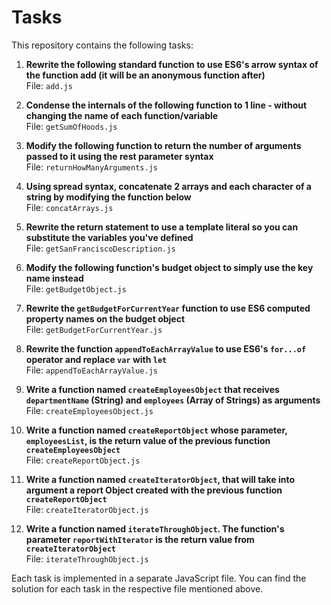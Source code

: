 # Tasks

This repository contains the following tasks:

1. **Rewrite the following standard function to use ES6's arrow syntax of the function add (it will be an anonymous function after)**  
   File: `add.js`

2. **Condense the internals of the following function to 1 line - without changing the name of each function/variable**  
   File: `getSumOfHoods.js`

3. **Modify the following function to return the number of arguments passed to it using the rest parameter syntax**  
   File: `returnHowManyArguments.js`

4. **Using spread syntax, concatenate 2 arrays and each character of a string by modifying the function below**  
   File: `concatArrays.js`

5. **Rewrite the return statement to use a template literal so you can substitute the variables you've defined**  
   File: `getSanFranciscoDescription.js`

6. **Modify the following function's budget object to simply use the key name instead**  
   File: `getBudgetObject.js`

7. **Rewrite the `getBudgetForCurrentYear` function to use ES6 computed property names on the budget object**  
   File: `getBudgetForCurrentYear.js`

8. **Rewrite the function `appendToEachArrayValue` to use ES6's `for...of` operator and replace `var` with `let`**  
   File: `appendToEachArrayValue.js`

9. **Write a function named `createEmployeesObject` that receives `departmentName` (String) and `employees` (Array of Strings) as arguments**  
   File: `createEmployeesObject.js`

10. **Write a function named `createReportObject` whose parameter, `employeesList`, is the return value of the previous function `createEmployeesObject`**  
    File: `createReportObject.js`

11. **Write a function named `createIteratorObject`, that will take into argument a report Object created with the previous function `createReportObject`**  
    File: `createIteratorObject.js`

12. **Write a function named `iterateThroughObject`. The function's parameter `reportWithIterator` is the return value from `createIteratorObject`**  
    File: `iterateThroughObject.js`

Each task is implemented in a separate JavaScript file. You can find the solution for each task in the respective file mentioned above.
